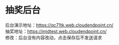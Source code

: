 # 抽奖后台
后台演示地址：https://qc71tk.web.cloudendpoint.cn/  
抽奖地址：https://mjdtest.web.cloudendpoint.cn/  
修改：后台没有内容改动，点击保存后不发送请求
